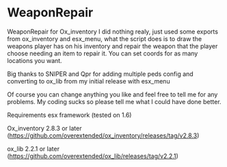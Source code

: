 # WeaponRepair
WeaponRepair for Ox_inventory
I did nothing realy, just used some exports from ox_inventory and esx_menu, what the script does is to draw the weapons player has on his inventory and repair the weapon that the player choose needing an item to repair it. You can set coords for as many locations you want.

Big thanks to SNIPER and Qpr for adding multiple peds config and converting to ox_lib from my initial release with esx_menu

Of course you can change anything you like and feel free to tell me for any problems. My coding sucks so please tell me what I could have done better.

Requirements
esx framework (tested on 1.6)

Ox_inventory 2.8.3 or later (https://github.com/overextended/ox_inventory/releases/tag/v2.8.3)

ox_lib 2.2.1 or later (https://github.com/overextended/ox_lib/releases/tag/v2.2.1)
